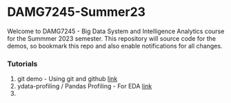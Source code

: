 # DAMG7245-Summer23

Welcome to DAMG7245 - Big Data System and Intelligence Analytics course for the Summmer 2023 semester.
This repository will source code for the demos, so bookmark this repo and also enable notifications for all changes.

### Tutorials

1. git demo - Using git and github [link](./git_demo/)
2. ydata-profiling / Pandas Profiling - For EDA [link](./ydata-profiling/)
3. 